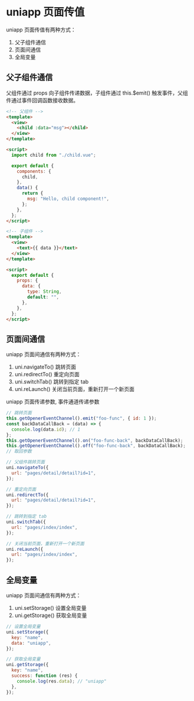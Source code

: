 # uniapp 页面传值

uniapp 页面传值有两种方式：

1. 父子组件通信
2. 页面间通信
3. 全局变量

## 父子组件通信

父组件通过 props 向子组件传递数据，子组件通过 this.$emit() 触发事件，父组件通过事件回调函数接收数据。

```html
<!-- 父组件 -->
<template>
  <view>
    <child :data="msg"></child>
  </view>
</template>

<script>
  import child from "./child.vue";

  export default {
    components: {
      child,
    },
    data() {
      return {
        msg: "Hello, child component!",
      };
    },
  };
</script>
```

```html
<!-- 子组件 -->
<template>
  <view>
    <text>{{ data }}</text>
  </view>
</template>

<script>
  export default {
    props: {
      data: {
        type: String,
        default: "",
      },
    },
  };
</script>
```

## 页面间通信

uniapp 页面间通信有两种方式：

1. uni.navigateTo() 跳转页面
2. uni.redirectTo() 重定向页面
3. uni.switchTab() 跳转到指定 tab
4. uni.reLaunch() 关闭当前页面，重新打开一个新页面

uniapp 页面传递参数, 事件通道传递参数

```javascript
// 跳转页面
this.getOpenerEventChannel().emit("foo-func", { id: 1 });
const backDataCallBack = (data) => {
  console.log(data.id); // 1
};
this.getOpenerEventChannel().on("foo-func-back", backDataCallBack);
this.getOpenerEventChannel().off("foo-func-back", backDataCallBack);
// 取回参数

// 父组件跳转页面
uni.navigateTo({
  url: "pages/detail/detail?id=1",
});

// 重定向页面
uni.redirectTo({
  url: "pages/detail/detail?id=1",
});

// 跳转到指定 tab
uni.switchTab({
  url: "pages/index/index",
});

// 关闭当前页面，重新打开一个新页面
uni.reLaunch({
  url: "pages/index/index",
});
```

## 全局变量

uniapp 页面间通信有两种方式：

1. uni.setStorage() 设置全局变量
2. uni.getStorage() 获取全局变量

```javascript
// 设置全局变量
uni.setStorage({
  key: "name",
  data: "uniapp",
});

// 获取全局变量
uni.getStorage({
  key: "name",
  success: function (res) {
    console.log(res.data); // "uniapp"
  },
});
```
